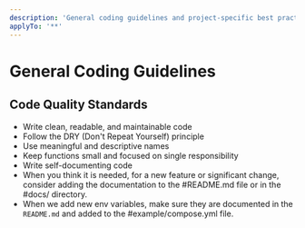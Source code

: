 ```yaml
---
description: 'General coding guidelines and project-specific best practices'
applyTo: '**'
---
```


# General Coding Guidelines

## Code Quality Standards

- Write clean, readable, and maintainable code
- Follow the DRY (Don't Repeat Yourself) principle
- Use meaningful and descriptive names
- Keep functions small and focused on single responsibility
- Write self-documenting code
- When you think it is needed, for a new feature or significant change, consider adding the documentation to the #README.md file or in the #docs/ directory.
- When we add new env variables, make sure they are documented in the `README.md` and added to the #example/compose.yml file.
